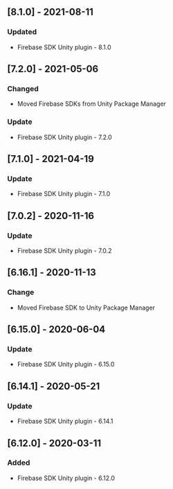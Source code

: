 ## [8.1.0] - 2021-08-11
### Updated
- Firebase SDK Unity plugin - 8.1.0


## [7.2.0] - 2021-05-06
### Changed
- Moved Firebase SDKs from Unity Package Manager

### Update
- Firebase SDK Unity plugin - 7.2.0


## [7.1.0] - 2021-04-19
### Update
- Firebase SDK Unity plugin - 7.1.0


## [7.0.2] - 2020-11-16
### Update
- Firebase SDK Unity plugin - 7.0.2


## [6.16.1] - 2020-11-13
### Change
- Moved Firebase SDK to Unity Package Manager


## [6.15.0] - 2020-06-04
### Update
- Firebase SDK Unity plugin - 6.15.0


## [6.14.1] - 2020-05-21
### Update
- Firebase SDK Unity plugin - 6.14.1


## [6.12.0] - 2020-03-11
### Added
- Firebase SDK Unity plugin - 6.12.0
